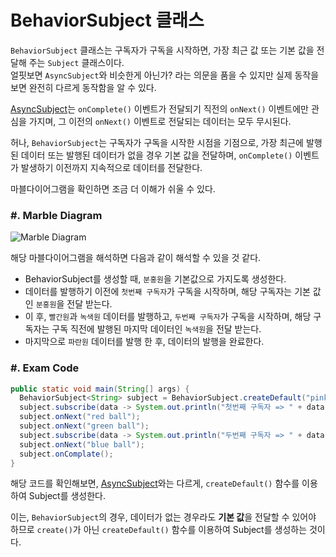 # BehaviorSubject 클래스

`BehaviorSubject` 클래스는 구독자가 구독을 시작하면, 가장 최근 값 또는 기본 값을 전달해 주는 `Subject` 클래스이다.  
얼핏보면 `AsyncSubject`와 비슷한게 아닌가? 라는 의문을 품을 수 있지만 실제 동작을 보면 완전히 다르게 동작함을 알 수 있다.

[AsyncSubject][prev-post]는 `onComplete()` 이벤트가 전달되기 직전의 `onNext()` 이벤트에만 관심을 가지며, 그 이전의 `onNext()` 이벤트로 전달되는 데이터는 모두 무시된다.

허나, `BehaviorSubject`는 구독자가 구독을 시작한 시점을 기점으로, 가장 최근에 발행된 데이터 또는 발행된 데이터가 없을 경우 기본 값을 전달하며, `onComplete()` 이벤트가 발생하기 이전까지 지속적으로 데이터를 전달한다.

마블다이어그램을 확인하면 조금 더 이해가 쉬울 수 있다.

### \#. Marble Diagram
![Marble Diagram][marble-diagram]

해당 마블다이어그램을 해석하면 다음과 같이 해석할 수 있을 것 같다.

* BehaviorSubject를 생성할 때, `분홍원`을 기본값으로 가지도록 생성한다.
* 데이터를 발행하기 이전에 `첫번째 구독자`가 구독을 시작하며, 해당 구독자는 기본 값인 `분홍원`을 전달 받는다.
* 이 후, `빨간원`과 `녹색원` 데이터를 발행하고, `두번째 구독자`가 구독을 시작하며, 해당 구독자는 구독 직전에 발행된 마지막 데이터인 `녹색원`을 전달 받는다.
* 마지막으로 `파란원` 데이터를 발행 한 후, 데이터의 발행을 완료한다.

### \#. Exam Code
``` java
public static void main(String[] args) {
  BehaviorSubject<String> subject = BehaviorSubject.createDefault("pink ball");
  subject.subscribe(data -> System.out.println("첫번째 구독자 => " + data));
  subject.onNext("red ball");
  subject.onNext("green ball");
  subject.subscribe(data -> System.out.println("두번째 구독자 => " + data));
  subject.onNext("blue ball");
  subject.onComplate();
}
```

해당 코드를 확인해보면, [AsyncSubject][prev-post]와는 다르게, `createDefault()` 함수를 이용하여 Subject를 생성한다.

이는, `BehaviorSubject`의 경우, 데이터가 없는 경우라도 **기본 값**을 전달할 수 있어야 하므로 `create()`가 아닌 `createDefault()` 함수를 이용하여 Subject를 생성하는 것이다.

[marble-diagram]: http://reactivex.io/documentation/operators/images/S.BehaviorSubject.png
[prev-post]: https://github.com/dev-juyoung/til/blob/master/rx-java/what-is-async-subject.md